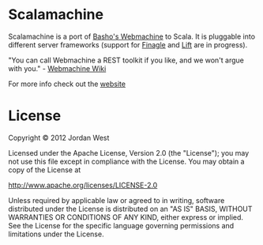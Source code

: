 # Scalamachine

Scalamachine is a port of [Basho's Webmachine](http://github.com/basho/webmachine) to Scala. It is pluggable into different server frameworks (support for [Finagle](http://github/twitter/finagle) and [Lift](http://liftweb.net) are in progress). 

"You can call Webmachine a REST toolkit if you like, and we won't argue with you." - [Webmachine Wiki](http://wiki.basho.com/Webmachine.html)

For more info check out the [website](http://scalamachine.com)

# License
Copyright © 2012 Jordan West

Licensed under the Apache License, Version 2.0 (the "License"); you may not use this file except in compliance with the License. You may obtain a copy of the License at

http://www.apache.org/licenses/LICENSE-2.0

Unless required by applicable law or agreed to in writing, software distributed under the License is distributed on an "AS IS" BASIS, WITHOUT WARRANTIES OR CONDITIONS OF ANY KIND, either express or implied. See the License for the specific language governing permissions and limitations under the License.






